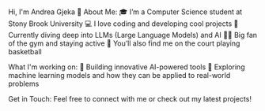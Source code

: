 Hi, I'm Andrea Gjeka 👋
About Me:
🎓 I’m a Computer Science student at Stony Brook University
💻 I love coding and developing cool projects
🤖 Currently diving deep into LLMs (Large Language Models) and AI
🏋️‍♀️ Big fan of the gym and staying active
🏀 You’ll also find me on the court playing basketball

What I'm working on:
🔧 Building innovative AI-powered tools
🧠 Exploring machine learning models and how they can be applied to real-world problems

Get in Touch:
Feel free to connect with me or check out my latest projects!

